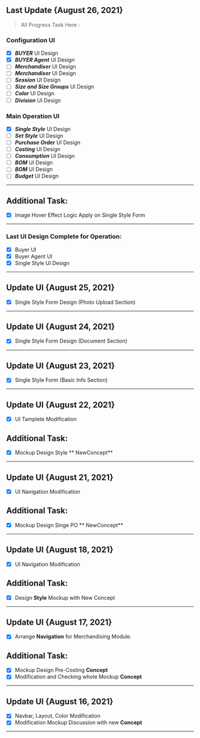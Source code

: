 ## Last Update {August 26, 2021}

> All Progress Task Here :

### Configuration UI
- [x] **_BUYER_**  UI Design
- [x] **_BUYER Agent_**  UI Design
- [ ] **_Merchandiser_** UI Design
- [ ] **_Merchandiser_**  UI Design
- [ ] **_Session_** UI Design
- [ ] **_Size and Size Groups_** UI Design
- [ ] **_Color_** UI Design
- [ ] **_Division_** UI Design

### Main Operation UI
- [x] **_Single Style_** UI Design
- [ ] **_Set Style_** UI Design
- [ ] **_Purchase Order_** UI Design
- [ ] **_Costing_** UI Design 
- [ ] **_Consumption_** UI Design
- [ ] **_BOM_** UI Design
- [ ] **_BOM_** UI Design
- [ ] **_Budget_** UI Design
---

## Additional Task:

- [x] Image Hover Effect Logic Apply on Single Style Form
---

### Last UI Design Complete for Operation:

- [x] Buyer UI
- [x]  Buyer Agent UI
- [x] Single Style UI Design

---

## Update UI {August 25, 2021}
- [x] Single Style Form Design (Photo Upload Section)

---

## Update UI {August 24, 2021}
- [x] Single Style Form Design (Document Section)

---

## Update UI {August 23, 2021}
- [x] Single Style Form (Basic Info Section) 

---

## Update UI {August 22, 2021}

- [x] UI Tamplete Modification

## Additional Task:

- [x] Mockup Design Style ** NewConcept**

---

## Update UI {August 21, 2021}

- [x] UI Navigation Modification

## Additional Task:

- [x] Mockup Design Singe PO ** NewConcept**

---

## Update UI {August 18, 2021}

- [x] UI Navigation Modification

## Additional Task:

- [x] Design **Style** Mockup with New Concept

---

## Update UI {August 17, 2021}

- [x] Arrange **Navigation** for Merchandising Module.

## Additional Task:

- [x] Mockup Design Pre-Costing **Concept**
- [x] Modification and Checking whole Mockup **Concept**

---

## Update UI {August 16, 2021}

- [x] Navbar, Layout, Color Modification
- [x] Modification Mockup Discussion with new **Concept**

---

